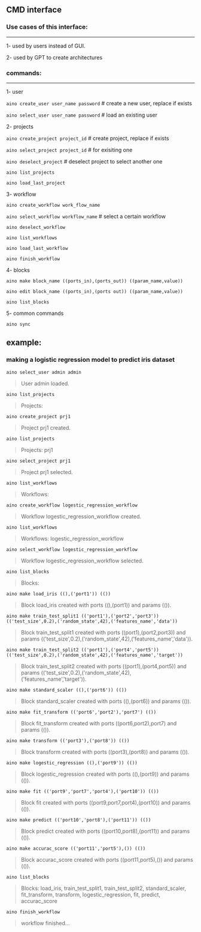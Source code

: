 CMD interface
--------------

### Use cases of this interface:
--------------

1- used by users instead of GUI.

2- used by GPT to create architectures

### commands:
---------

1- user

   `aino create_user user_name password` # create a new user, replace if exists
   
   `aino select_user user_name password`   # load an existing user
   
2- projects

   `aino create_project project_id`    # create project, replace if exists
   
   `aino select_project project_id`    # for exisiting one
   
   `aino deselect_project`               # deselect project to select another one
   
   `aino list_projects`
   
   `aino load_last_project`

3- workflow

   `aino create_workflow work_flow_name`
   
   `aino select_workflow workflow_name`  # select a certain workflow
   
   `aino deselect_workflow` 
   
   `aino list_workflows`
   
   `aino load_last_workflow`
   
   `aino finish_workflow`

4- blocks

   `aino make block_name ((ports_in),(ports_out)) ((param_name,value))`
   
   `aino edit block_name ((ports_in),(ports out)) ((param_name,value))`
   
   `aino list_blocks`

5- common commands

   `aino sync`
   
example:
-------------

### making a logistic regression model to predict iris dataset
```aino select_user admin admin```
> User admin loaded.

```aino list_projects```
>Projects: 

```aino create_project prj1```
>Project prj1 created.

```aino list_projects```
>Projects: prj1

```aino select_project prj1```
>Project prj1 selected.

```aino list_workflows```
>Workflows: 

```aino create_workflow logestic_regression_workflow```
>Workflow logestic_regression_workflow created.

```aino list_workflows```
>Workflows: logestic_regression_workflow

```aino select_workflow logestic_regression_workflow```
>Workflow logestic_regression_workflow selected.

```aino list_blocks```
>Blocks: 

```aino make load_iris ((),('port1')) (())```
>Block load_iris created with ports ((),(port1)) and params (()).

```aino make train_test_split1 (('port1'),('port2','port3')) (('test_size',0.2),('random_state',42),('features_name','data'))```
>Block train_test_split1 created with ports ((port1),(port2,port3)) and params (('test_size',0.2),('random_state',42),('features_name','data')).

```aino make train_test_split2 (('port1'),('port4','port5')) (('test_size',0.2),('random_state',42),('features_name','target'))```
>Block train_test_split2 created with ports ((port1),(port4,port5)) and params (('test_size',0.2),('random_state',42),('features_name','target')).

```aino make standard_scaler ((),('port6')) (())```
>Block standard_scaler created with ports ((),(port6)) and params (()).

```aino make fit_transform (('port6','port2'),'port7') (())```
>Block fit_transform created with ports ((port6,port2),port7) and params (()).

```aino make transform (('port3'),('port8')) (())```
>Block transform created with ports ((port3),(port8)) and params (()).

```aino make logestic_regression ((),('port9')) (())```
>Block logestic_regression created with ports ((),(port9)) and params (()).

```aino make fit (('port9','port7','port4'),('port10')) (())```
>Block fit created with ports ((port9,port7,port4),(port10)) and params (()).

```aino make predict (('port10','port8'),('port11')) (())```
>Block predict created with ports ((port10,port8),(port11)) and params (()).

```aino make accurac_score (('port11','port5'),()) (())```
>Block accurac_score created with ports ((port11,port5),()) and params (()).

```aino list_blocks```
>Blocks: load_iris, train_test_split1, train_test_split2, standard_scaler, fit_transform, transform, logestic_regression, fit, predict, accurac_score

```aino finish_workflow```
>workflow finished...


